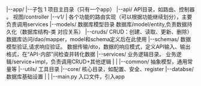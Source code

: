 |--app/ 
    |--子包 1       项目主目录（只有一个app）
        |--api/         API目录，如路由、控制器 。      视图/controller
            |--v1/
                |               各个功能的路由实现（可以根据功能继续划分），主要负责调用services
        |--models/      数据库模型目录                 数据库/model/entity,负责数据持久化（数据库结构-类 对应关系）
        |--cruds/       CRUD：创建、读取、更新、删除）  数据库访问/dao/mapper，model和schema定义后在此使用
        |--schemas/     数据模型验证,请求响应验证。     数据传输/dto，数据的响应模式，定义API输入、输出格式，在“API-内部”间检查并转化数据
        |--services/    业务逻辑目录。                 业务逻辑/service+impl，负责调用CRUD+其他逻辑
|
|
|--common/      抽象模型，通用常量等
|--utils/       工具目录
|--core/        核心目录，如配置、安全、register
|--databse/     数据库基础设置
|
|
|--main.py    入口文件，引入app
